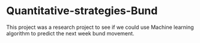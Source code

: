 # Quantitative-strategies-Bund

This project was a research project to see if we could use Machine learning algorithm to predict the next week bund movement. 
